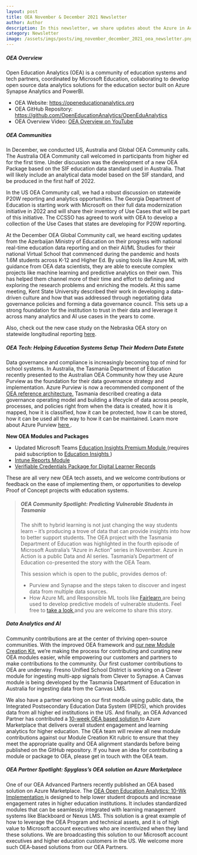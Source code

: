 ```yaml
---
layout: post
title: OEA November & December 2021 Newsletter
author: Author
description: In this newsletter, we share updates about the Azure in Action webinar, Global OEA Community meeting and others.
category: Newsletter
image: /assets/imgs/posts/img_november_december_2021_oea_newsletter.png
---
```


##### OEA Overview

Open Education Analytics (OEA) is a community of education systems and tech partners, coordinated by Microsoft Education, collaborating to develop open source data analytics solutions for the education sector built on Azure Synapse Analytics and PowerBI.  

- OEA Website: <a href="https://openeducationanalytics.org" target="_blank">https://openeducationanalytics.org </a>
- OEA GitHub Repository: <a href="https://github.com/OpenEducationAnalytics/OpenEduAnalytics" target="_blank">https://github.com/OpenEducationAnalytics/OpenEduAnalytics</a>
- OEA Overview Video: <a href="https://www.youtube.com/watch?v=q6snp28bBQU&t=1s" target="_blank">OEA Overview on YouTube </a>


##### OEA Communities

In December, we conducted US, Australia and Global OEA Community calls. The Australia OEA Community call welcomed in participants from higher ed for the first time. Under discussion was the development of a new OEA Package based on the SIF education data standard used in Australia. That will likely include an analytical data model based on the SIF standard, and be produced in the first half of 2022.

In the US OEA Community call, we had a robust discussion on statewide P20W reporting and analytics opportunities. The Georgia Department of Education is starting work with Microsoft on their full data modernization initiative in 2022 and will share their inventory of Use Cases that will be part of this initiative. The CCSSO has agreed to work with OEA to develop a collection of the Use Cases that states are developing for P20W reporting. 

At the December OEA Global Community call, we heard exciting updates from the Azerbaijan Ministry of Education on their progress with national real-time education data reporting and on their AI/ML Studies for their national Virtual School that commenced during the pandemic and hosts 1.6M students across K-12 and Higher Ed. By using tools like Azure ML with guidance from OEA data scientists, they are able to execute complex projects like machine learning and predictive analytics on their own. This has helped them channel more of their time and effort to defining and exploring the research problems and enriching the models. At this same meeting, Kent State University described their work in developing a data-driven culture and how that was addressed through negotiating data governance policies and forming a data governance council. This sets up a strong foundation for the institution to trust in their data and leverage it across many analytics and AI use cases in the years to come. 

Also, check out the new case study on the Nebraska OEA story on statewide longitudinal reporting <a href="https://openeducationanalytics.org/blog/2021/10/29/nebraska-department-of-education-generates-actionable-insights-with-microsoft-azure.html" target="_blank">here</a>.


##### OEA Tech: Helping Education Systems Setup Their Modern Data Estate
Data governance and compliance is increasingly becoming top of mind for school systems. In Australia, the Tasmania Department of Education recently presented to the Australian OEA Community how they use Azure Purview as the foundation for their data governance strategy and implementation. Azure Purview is now a recommended component of the <a href="https://openeducationanalytics.org/get-started/" target="_blank">OEA reference architecture.</a> Tasmania described creating a data governance operating model and building a lifecycle of data across people, processes, and policies right from when the data is created, how it is mapped, how it is classified, how it can be protected, how it can be stored, how it can be used all the way to how it can be maintained. Learn more about Azure Purview <a href="https://docs.microsoft.com/en-us/azure/purview/overview" target="_blank">here </a>. 

**New OEA Modules and Packages** 
-	Updated Microsoft Teams <a href="https://github.com/OpenEducationAnalytics/OpenEduAnalytics/tree/main/modules/Microsoft_Data/Microsoft_Education_Insights_Premium" target="_blank">Education Insights Premium Module </a> (requires paid subscription to <a href="https://education.microsoft.com/en-us/resource/3978f2d8" target="_blank">Education Insights </a>)
-	<a href="https://github.com/OpenEducationAnalytics/OpenEduAnalytics/tree/main/modules/Microsoft_Data/Intune" target="_blank">Intune Reports Module </a>
-	<a href="https://github.com/OpenEducationAnalytics/OpenEduAnalytics/tree/main/packages/Verified_Credentials" target="_blank">Verifiable Credentials Package for Digital Learner Records</a>

These are all very new OEA tech assets, and we welcome contributions or feedback on the ease of implementing them, or opportunities to develop Proof of Concept projects with education systems.


>
> ##### OEA Community Spotlight: Predicting Vulnerable Students in Tasmania
>
> The shift to hybrid learning is not just changing the way students learn – it’s producing a trove of data that can provide insights into how to better support students. The OEA project with the Tasmania Department of Education was highlighted in the fourth episode of Microsoft Australia’s “Azure in Action” series in November. Azure in Action is a public Data and AI series. Tasmania’s Department of Education co-presented the story with the OEA Team. 
>   
> This session which is open to the public, provides demos of: 
> 
> -	Purview and Synapse and the steps taken to discover and ingest data from multiple data sources. 
> - How Azure ML and Responsible ML tools like <a href="https://fairlearn.org/" target="_blank">Fairlearn </a> are being used to develop predictive models of vulnerable students.
> Feel free to <a href="https://info.microsoft.com/AU-AzureAI-VDEO-FY22-12Dec-06-Azure-in-Action-Ep-4-Empowering-educators-to-drive-better-education-outcomes-with-AI-and-open-data-analytics-SRGCM5449_LP01-Registration---Form-in-Body.html" target="_blank">take a look </a> and you are welcome to share this story. 


##### Data Analytics and AI

Community contributions are at the center of thriving open-source communities. With the improved OEA framework and <a href="https://github.com/OpenEducationAnalytics/OpenEduAnalytics/tree/main/modules/_Creation_Kit" target="_blank">our new Module Creation Kit</a>, we’re making the process for contributing and curating new OEA modules easier, while empowering our customers and partners to make contributions to the community.
Our first customer contributions to OEA are underway. Fresno Unified School District is working on a Clever module for ingesting multi-app signals from Clever to Synapse. A Canvas module is being developed by the Tasmania Department of Education in Australia for ingesting data from the Canvas LMS. 

We also have a partner working on our first module using public data, the Integrated Postsecondary Education Data System (IPEDS), which provides data from all higher ed institutions in the US. And finally, an OEA Advanced Partner has contributed a <a href="https://azuremarketplace.microsoft.com/en-US/marketplace/consulting-services/spyglassmtgllc.oea" target="_blank"> 10-week OEA based solution </a>
 to Azure Marketplace that delivers overall student engagement and learning analytics for higher education. 
The OEA team will review all new module contributions against our Module Creation Kit rubric to ensure that they meet the appropriate quality and OEA alignment standards before being published on the GitHub repository. If you have an idea for contributing a module or package to OEA, please get in touch with the OEA team.

##### OEA Partner Spotlight: Spyglass’s OEA solution on Azure Marketplace
One of our OEA Advanced Partners recently published an OEA based solution on Azure Marketplace. The <a href="https://azuremarketplace.microsoft.com/en-US/marketplace/consulting-services/spyglassmtgllc.oea" target="_blank">OEA Open Education Analytics: 10-Wk Implementation </a>  is designed to help lower student dropouts and increase engagement rates in higher education institutions. It includes standardized modules that can be seamlessly integrated with learning management systems like Blackboard or Nexus LMS.
This solution is a great example of how to leverage the OEA Program and technical assets, and it is of high value to Microsoft account executives who are incentivized when they land these solutions. We are broadcasting this solution to our Microsoft account executives and higher education customers in the US. We welcome more such OEA-based solutions from our OEA Partners.
